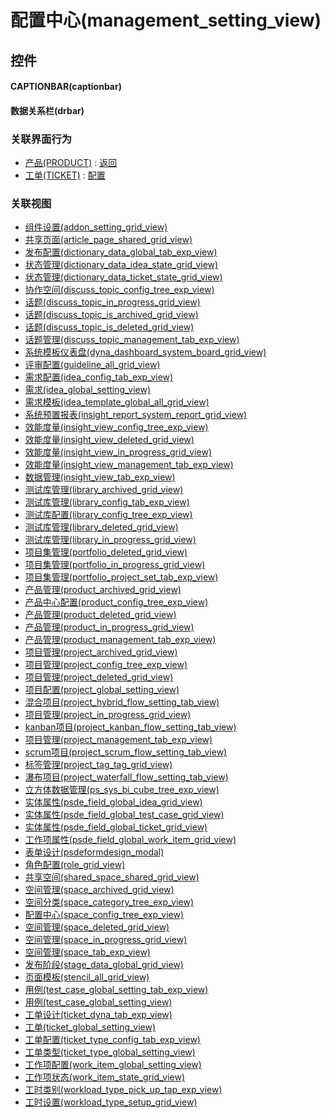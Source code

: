 # 配置中心(management_setting_view)  <!-- {docsify-ignore-all} -->



## 控件
#### CAPTIONBAR(captionbar)
#### 数据关系栏(drbar)


### 关联界面行为
  * [产品(PRODUCT)](module/ProdMgmt/product) : [返回](module/ProdMgmt/product#界面行为)
  * [工单(TICKET)](module/ProdMgmt/ticket) : [配置](module/ProdMgmt/ticket#界面行为)

### 关联视图
  * [组件设置(addon_setting_grid_view)](app/view/addon_setting_grid_view)
  * [共享页面(article_page_shared_grid_view)](app/view/article_page_shared_grid_view)
  * [发布配置(dictionary_data_global_tab_exp_view)](app/view/dictionary_data_global_tab_exp_view)
  * [状态管理(dictionary_data_idea_state_grid_view)](app/view/dictionary_data_idea_state_grid_view)
  * [状态管理(dictionary_data_ticket_state_grid_view)](app/view/dictionary_data_ticket_state_grid_view)
  * [协作空间(discuss_topic_config_tree_exp_view)](app/view/discuss_topic_config_tree_exp_view)
  * [话题(discuss_topic_in_progress_grid_view)](app/view/discuss_topic_in_progress_grid_view)
  * [话题(discuss_topic_is_archived_grid_view)](app/view/discuss_topic_is_archived_grid_view)
  * [话题(discuss_topic_is_deleted_grid_view)](app/view/discuss_topic_is_deleted_grid_view)
  * [话题管理(discuss_topic_management_tab_exp_view)](app/view/discuss_topic_management_tab_exp_view)
  * [系统模板仪表盘(dyna_dashboard_system_board_grid_view)](app/view/dyna_dashboard_system_board_grid_view)
  * [评审配置(guideline_all_grid_view)](app/view/guideline_all_grid_view)
  * [需求配置(idea_config_tab_exp_view)](app/view/idea_config_tab_exp_view)
  * [需求(idea_global_setting_view)](app/view/idea_global_setting_view)
  * [需求模板(idea_template_global_all_grid_view)](app/view/idea_template_global_all_grid_view)
  * [系统预置报表(insight_report_system_report_grid_view)](app/view/insight_report_system_report_grid_view)
  * [效能度量(insight_view_config_tree_exp_view)](app/view/insight_view_config_tree_exp_view)
  * [效能度量(insight_view_deleted_grid_view)](app/view/insight_view_deleted_grid_view)
  * [效能度量(insight_view_in_progress_grid_view)](app/view/insight_view_in_progress_grid_view)
  * [效能度量(insight_view_management_tab_exp_view)](app/view/insight_view_management_tab_exp_view)
  * [数据管理(insight_view_tab_exp_view)](app/view/insight_view_tab_exp_view)
  * [测试库管理(library_archived_grid_view)](app/view/library_archived_grid_view)
  * [测试库管理(library_config_tab_exp_view)](app/view/library_config_tab_exp_view)
  * [测试库配置(library_config_tree_exp_view)](app/view/library_config_tree_exp_view)
  * [测试库管理(library_deleted_grid_view)](app/view/library_deleted_grid_view)
  * [测试库管理(library_in_progress_grid_view)](app/view/library_in_progress_grid_view)
  * [项目集管理(portfolio_deleted_grid_view)](app/view/portfolio_deleted_grid_view)
  * [项目集管理(portfolio_in_progress_grid_view)](app/view/portfolio_in_progress_grid_view)
  * [项目集管理(portfolio_project_set_tab_exp_view)](app/view/portfolio_project_set_tab_exp_view)
  * [产品管理(product_archived_grid_view)](app/view/product_archived_grid_view)
  * [产品中心配置(product_config_tree_exp_view)](app/view/product_config_tree_exp_view)
  * [产品管理(product_deleted_grid_view)](app/view/product_deleted_grid_view)
  * [产品管理(product_in_progress_grid_view)](app/view/product_in_progress_grid_view)
  * [产品管理(product_management_tab_exp_view)](app/view/product_management_tab_exp_view)
  * [项目管理(project_archived_grid_view)](app/view/project_archived_grid_view)
  * [项目管理(project_config_tree_exp_view)](app/view/project_config_tree_exp_view)
  * [项目管理(project_deleted_grid_view)](app/view/project_deleted_grid_view)
  * [项目配置(project_global_setting_view)](app/view/project_global_setting_view)
  * [混合项目(project_hybrid_flow_setting_tab_view)](app/view/project_hybrid_flow_setting_tab_view)
  * [项目管理(project_in_progress_grid_view)](app/view/project_in_progress_grid_view)
  * [kanban项目(project_kanban_flow_setting_tab_view)](app/view/project_kanban_flow_setting_tab_view)
  * [项目管理(project_management_tab_exp_view)](app/view/project_management_tab_exp_view)
  * [scrum项目(project_scrum_flow_setting_tab_view)](app/view/project_scrum_flow_setting_tab_view)
  * [标签管理(project_tag_tag_grid_view)](app/view/project_tag_tag_grid_view)
  * [瀑布项目(project_waterfall_flow_setting_tab_view)](app/view/project_waterfall_flow_setting_tab_view)
  * [立方体数据管理(ps_sys_bi_cube_tree_exp_view)](app/view/ps_sys_bi_cube_tree_exp_view)
  * [实体属性(psde_field_global_idea_grid_view)](app/view/psde_field_global_idea_grid_view)
  * [实体属性(psde_field_global_test_case_grid_view)](app/view/psde_field_global_test_case_grid_view)
  * [实体属性(psde_field_global_ticket_grid_view)](app/view/psde_field_global_ticket_grid_view)
  * [工作项属性(psde_field_global_work_item_grid_view)](app/view/psde_field_global_work_item_grid_view)
  * [表单设计(psdeformdesign_modal)](app/view/psdeformdesign_modal)
  * [角色配置(role_grid_view)](app/view/role_grid_view)
  * [共享空间(shared_space_shared_grid_view)](app/view/shared_space_shared_grid_view)
  * [空间管理(space_archived_grid_view)](app/view/space_archived_grid_view)
  * [空间分类(space_category_tree_exp_view)](app/view/space_category_tree_exp_view)
  * [配置中心(space_config_tree_exp_view)](app/view/space_config_tree_exp_view)
  * [空间管理(space_deleted_grid_view)](app/view/space_deleted_grid_view)
  * [空间管理(space_in_progress_grid_view)](app/view/space_in_progress_grid_view)
  * [空间管理(space_tab_exp_view)](app/view/space_tab_exp_view)
  * [发布阶段(stage_data_global_grid_view)](app/view/stage_data_global_grid_view)
  * [页面模板(stencil_all_grid_view)](app/view/stencil_all_grid_view)
  * [用例(test_case_global_setting_tab_exp_view)](app/view/test_case_global_setting_tab_exp_view)
  * [用例(test_case_global_setting_view)](app/view/test_case_global_setting_view)
  * [工单设计(ticket_dyna_tab_exp_view)](app/view/ticket_dyna_tab_exp_view)
  * [工单(ticket_global_setting_view)](app/view/ticket_global_setting_view)
  * [工单配置(ticket_type_config_tab_exp_view)](app/view/ticket_type_config_tab_exp_view)
  * [工单类型(ticket_type_global_setting_view)](app/view/ticket_type_global_setting_view)
  * [工作项配置(work_item_global_setting_view)](app/view/work_item_global_setting_view)
  * [工作项状态(work_item_state_grid_view)](app/view/work_item_state_grid_view)
  * [工时类别(workload_type_pick_up_tap_exp_view)](app/view/workload_type_pick_up_tap_exp_view)
  * [工时设置(workload_type_setup_grid_view)](app/view/workload_type_setup_grid_view)

<script>
 const { createApp } = Vue
  createApp({
    data() {
      return {

      }
    }
  }).use(ElementPlus).mount('#app')
</script>